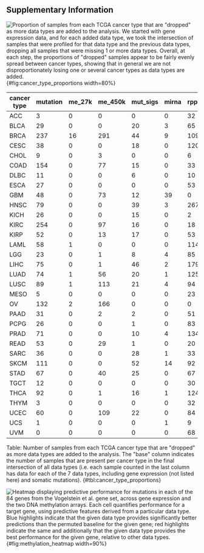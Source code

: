 ## Supplementary Information

![
Proportion of samples from each TCGA cancer type that are "dropped" as more data types are added to the analysis. We started with gene expression data, and for each added data type, we took the intersection of samples that were profiled for that data type and the previous data types, dropping all samples that were missing 1 or more data types. Overall, at each step, the proportions of "dropped" samples appear to be fairly evenly spread between cancer types, showing that in general we are not disproportionately losing one or several cancer types as data types are added.
](images/supp_figure_1.png){#fig:cancer_type_proportions width=80%}

| cancer type | mutation | me_27k | me_450k | mut_sigs | mirna | rppa | base |
|-------------|----------|--------|---------|----------|-------|------|------|
| ACC | 3 | 0 | 0 | 0 | 0 | 32 | 44 |
| BLCA | 29 | 0 | 0 | 20 | 3 | 65 | 310 |
| BRCA | 237 | 16 | 291 | 44 | 9 | 109 | 512 |
| CESC | 38 | 0 | 0 | 18 | 0 | 120 | 134 |
| CHOL | 9 | 0 | 3 | 0 | 0 | 6 | 27 |
| COAD | 154 | 0 | 77 | 15 | 0 | 33 | 216 |
| DLBC | 11 | 0 | 0 | 6 | 0 | 10 | 21 |
| ESCA | 27 | 0 | 0 | 0 | 0 | 53 | 116 |
| GBM | 48 | 0 | 73 | 12 | 39 | 0 | 0 |
| HNSC | 79 | 0 | 0 | 39 | 3 | 267 | 178 |
| KICH | 26 | 0 | 0 | 15 | 0 | 2 | 48 |
| KIRC | 254 | 0 | 97 | 16 | 0 | 18 | 221 |
| KIRP | 52 | 0 | 13 | 17 | 0 | 53 | 188 |
| LAML | 58 | 1 | 0 | 0 | 0 | 114 | 0 |
| LGG | 23 | 0 | 1 | 8 | 4 | 85 | 409 |
| LIHC | 75 | 0 | 1 | 46 | 2 | 179 | 120 |
| LUAD | 74 | 1 | 56 | 20 | 1 | 125 | 299 |
| LUSC | 89 | 1 | 113 | 21 | 4 | 94 | 231 |
| MESO | 5 | 0 | 0 | 0 | 0 | 23 | 59 |
| OV | 132 | 2 | 166 | 0 | 0 | 0 | 8 |
| PAAD | 31 | 0 | 2 | 2 | 0 | 51 | 97 |
| PCPG | 26 | 0 | 0 | 1 | 0 | 83 | 77 |
| PRAD | 71 | 0 | 0 | 10 | 4 | 134 | 331 |
| READ | 53 | 0 | 29 | 1 | 0 | 20 | 68 |
| SARC | 36 | 0 | 0 | 28 | 1 | 33 | 167 |
| SKCM | 111 | 0 | 0 | 52 | 14 | 92 | 205 |
| STAD | 67 | 0 | 40 | 25 | 0 | 67 | 251 |
| TGCT | 12 | 0 | 0 | 0 | 0 | 30 | 114 |
| THCA | 92 | 0 | 1 | 16 | 1 | 124 | 338 |
| THYM | 3 | 0 | 0 | 0 | 0 | 32 | 87 |
| UCEC | 60 | 0 | 109 | 22 | 0 | 84 | 292 |
| UCS | 1 | 0 | 0 | 0 | 1 | 9 | 46 |
| UVM | 0 | 0 | 0 | 0 | 0 | 68 | 12 |

Table: Number of samples from each TCGA cancer type that are "dropped" as more data types are added to the analysis. The "base" column indicates the number of samples that are present per cancer type in the final intersection of all data types (i.e. each sample counted in the last column has data for each of the 7 data types, including gene expression (not listed here) and somatic mutations). {#tbl:cancer_type_proportions}

![
Heatmap displaying predictive performance for mutations in each of the 84 genes from the Vogelstein et al. gene set, across gene expression and the two DNA methylation arrays. Each cell quantifies performance for a target gene, using predictive features derived from a particular data type. Blue highlights indicate that the given data type provides significantly better predictions than the permuted baseline for the given gene; red highlights indicate the same and additionally that the given data type provides the best performance for the given gene, relative to other data types.
](images/supp_figure_2.png){#fig:methylation_heatmap width=90%}
